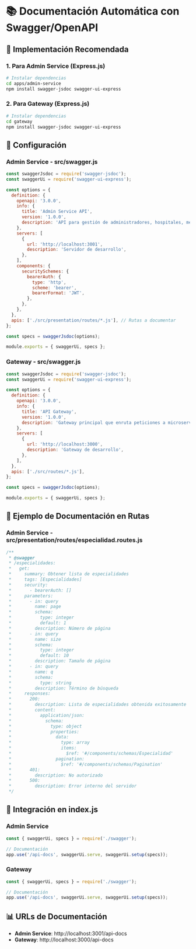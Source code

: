 # 📚 Documentación Automática con Swagger/OpenAPI

## 🎯 Implementación Recomendada

### 1. Para Admin Service (Express.js)

```bash
# Instalar dependencias
cd apps/admin-service
npm install swagger-jsdoc swagger-ui-express
```

### 2. Para Gateway (Express.js)

```bash
# Instalar dependencias
cd gateway
npm install swagger-jsdoc swagger-ui-express
```

## 🔧 Configuración

### Admin Service - src/swagger.js
```javascript
const swaggerJsdoc = require('swagger-jsdoc');
const swaggerUi = require('swagger-ui-express');

const options = {
  definition: {
    openapi: '3.0.0',
    info: {
      title: 'Admin Service API',
      version: '1.0.0',
      description: 'API para gestión de administradores, hospitales, médicos, etc.',
    },
    servers: [
      {
        url: 'http://localhost:3001',
        description: 'Servidor de desarrollo',
      },
    ],
    components: {
      securitySchemes: {
        bearerAuth: {
          type: 'http',
          scheme: 'bearer',
          bearerFormat: 'JWT',
        },
      },
    },
  },
  apis: ['./src/presentation/routes/*.js'], // Rutas a documentar
};

const specs = swaggerJsdoc(options);

module.exports = { swaggerUi, specs };
```

### Gateway - src/swagger.js
```javascript
const swaggerJsdoc = require('swagger-jsdoc');
const swaggerUi = require('swagger-ui-express');

const options = {
  definition: {
    openapi: '3.0.0',
    info: {
      title: 'API Gateway',
      version: '1.0.0',
      description: 'Gateway principal que enruta peticiones a microservicios',
    },
    servers: [
      {
        url: 'http://localhost:3000',
        description: 'Gateway de desarrollo',
      },
    ],
  },
  apis: ['./src/routes/*.js'],
};

const specs = swaggerJsdoc(options);

module.exports = { swaggerUi, specs };
```

## 📝 Ejemplo de Documentación en Rutas

### Admin Service - src/presentation/routes/especialidad.routes.js
```javascript
/**
 * @swagger
 * /especialidades:
 *   get:
 *     summary: Obtener lista de especialidades
 *     tags: [Especialidades]
 *     security:
 *       - bearerAuth: []
 *     parameters:
 *       - in: query
 *         name: page
 *         schema:
 *           type: integer
 *           default: 1
 *         description: Número de página
 *       - in: query
 *         name: size
 *         schema:
 *           type: integer
 *           default: 10
 *         description: Tamaño de página
 *       - in: query
 *         name: q
 *         schema:
 *           type: string
 *         description: Término de búsqueda
 *     responses:
 *       200:
 *         description: Lista de especialidades obtenida exitosamente
 *         content:
 *           application/json:
 *             schema:
 *               type: object
 *               properties:
 *                 data:
 *                   type: array
 *                   items:
 *                     $ref: '#/components/schemas/Especialidad'
 *                 pagination:
 *                   $ref: '#/components/schemas/Pagination'
 *       401:
 *         description: No autorizado
 *       500:
 *         description: Error interno del servidor
 */
```

## 🚀 Integración en index.js

### Admin Service
```javascript
const { swaggerUi, specs } = require('./swagger');

// Documentación
app.use('/api-docs', swaggerUi.serve, swaggerUi.setup(specs));
```

### Gateway
```javascript
const { swaggerUi, specs } = require('./swagger');

// Documentación
app.use('/api-docs', swaggerUi.serve, swaggerUi.setup(specs));
```

## 📊 URLs de Documentación

- **Admin Service**: http://localhost:3001/api-docs
- **Gateway**: http://localhost:3000/api-docs
